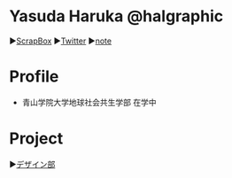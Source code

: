 
# Yasuda Haruka @halgraphic

▶[ScrapBox](https://scrapbox.io/halgraphic/)
▶[Twitter](https://twitter.com/halgraphic)
▶[note](https://note.com/halgraphic)

# Profile
- 青山学院大学地球社会共生学部 在学中
 
# Project

▶[デザイン部](https://github.com/furuhashilab/fc_Design)


